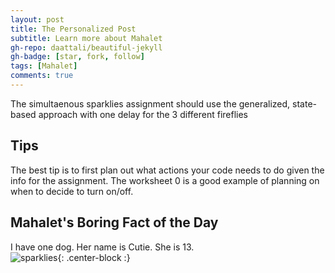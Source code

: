 ```yaml
---
layout: post
title: The Personalized Post
subtitle: Learn more about Mahalet
gh-repo: daattali/beautiful-jekyll
gh-badge: [star, fork, follow]
tags: [Mahalet]
comments: true
---
```


The simultaenous sparklies assignment should use the generalized, state-based approach with one delay for the 3 different fireflies 



## Tips

The best tip is to first plan out what actions your code needs to do given the info for the assignment. The worksheet 0 is a good example of planning on when to decide to turn on/off. 






## Mahalet's Boring Fact of the Day 

I have one dog. Her name is Cutie. She is 13.  
![sparklies](https://mahaletn.github.io/assets/img/sparklies2.png){: .center-block :}  






